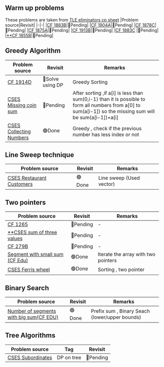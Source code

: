 ## Warm up problems
These problems are taken from [TLE eliminators cp sheet](https://www.tle-eliminators.com/cp-sheet)
|Problem source|Revisit|
|-|-|
|[CF 1883B](https://codeforces.com/problemset/problem/1883/B)|🔴Pending|
|[CF 1904A](https://codeforces.com/problemset/problem/1904/A)|🔴Pending|
|[CF 1878C](https://codeforces.com/problemset/problem/1878/C)|🔴Pending|
|[CF 1875A](https://codeforces.com/problemset/problem/1875/A)|🔴Pending|
|[CF 1913B](https://codeforces.com/problemset/problem/1913/B)|🔴Pending|
|[CF 1883C](https://codeforces.com/contest/1883/problem/C)   |🔴Pending|
|[**CF 1855B](https://codeforces.com/problemset/problem/1855/B)|🔴Pending|


## Greedy Algorithm

|Problem source|Revisit|Remarks|
|--------------|-------|-------|
|[CF 1914D](https://codeforces.com/contest/1914/problem/D)|🔴Solve using DP|Greedy Sorting|
|[CSES Missing coin sum](https://cses.fi/problemset/task/2183)|🔴Pending|After sorting ,if a[i] is less than sum(0,i-1) than it is possible to form all numbers from a[0] to sum(a[i-1]) so the missing sum will be sum(a[i-1])+a[i]|
|[CSES Collecting Numbers](https://cses.fi/problemset/task/2216)|🟢Done|Greedy , check if the previous number has less index or not|

## Line Sweep technique

|Problem source|Revisit|Remarks|
|--------------|-------|-------|
|[CSES Restaurant Customers](https://cses.fi/problemset/task/1619)|🟢Done|Line sweep (Used vector)|

## Two pointers
|Problem source|Revisit|Remarks|
|--------------|-------|-------|
|[CF 1265](https://codeforces.com/contest/1265/problem/B)|🔴Pending|-|
|[**CSES sum of three values](https://cses.fi/problemset/task/1641)|🔴Pending|-|
|[CF 279B](https://codeforces.com/problemset/problem/279/B)|🔴Pending|-|
|[Segment with small sum (CF Edu)](https://codeforces.com/edu/course/2/lesson/9/2/practice/contest/307093/problem/A)|🟢Done|Iterate the array with two pointers|
|[CSES Ferris wheel](https://cses.fi/problemset/task/1090)|🟢Done|Sorting , two pointer|

## Binary Search
|Problem source|Revisit|Remarks|
|--------------|-------|-------|
|[Number of segments with big sum(CF EDU)]()|🟢Done|Prefix sum , Binary Seach (lower/upper bounds)|


## Tree Algorithms

| Problem source | Tag | Revisit |
| --- | --- | --- |
|[CSES Subordinates](https://cses.fi/problemset/task/1674) | DP on tree | 🔴Pending |


<!-- 🟢 🔴-->


